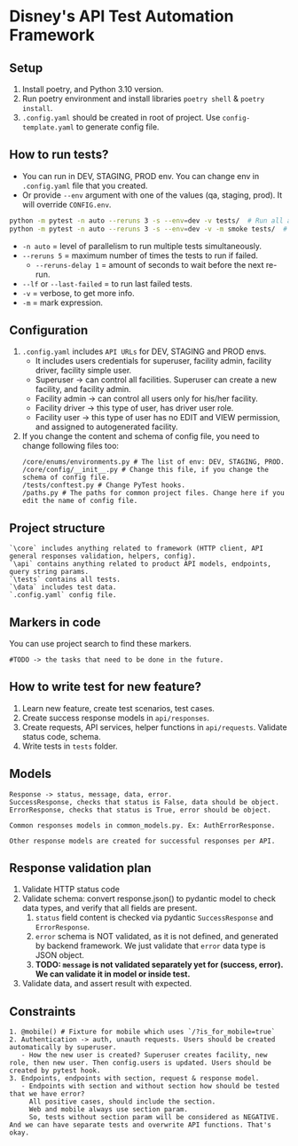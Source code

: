# Disney's API Test Automation Framework

## Setup
1. Install poetry, and Python 3.10 version.
2. Run poetry environment and install libraries `poetry shell` & `poetry install`.
3. `.config.yaml` should be created in root of project. Use `config-template.yaml` to generate config file.

## How to run tests?
- You can run in DEV, STAGING, PROD env. You can change env in `.config.yaml` file that you created.
- Or provide `--env` argument with one of the values (qa, staging, prod). It will override `CONFIG.env`.
```bash
python -m pytest -n auto --reruns 3 -s --env=dev -v tests/  # Run all available tests.
python -m pytest -n auto --reruns 3 -s --env=dev -v -m smoke tests/  # Run all smoke tests. Tests with smoke marker.
```
- `-n auto` = level of parallelism to run multiple tests simultaneously.
- `--reruns 5` = maximum number of times the tests to run if failed.
  - `--reruns-delay 1` = amount of seconds to wait before the next re-run.
- `--lf` or `--last-failed` = to run last failed tests.
- `-v` = verbose, to get more info.
- `-m` = mark expression.

## Configuration 
1. `.config.yaml` includes `API URLs` for DEV, STAGING and PROD envs. 
   - It includes users credentials for superuser, facility admin, facility driver, facility simple user.
   - Superuser -> can control all facilities. Superuser can create a new facility, and facility admin.
   - Facility admin -> can control all users only for his/her facility. 
   - Facility driver -> this type of user, has driver user role.
   - Facility user -> this type of user has no EDIT and VIEW permission, and assigned to autogenerated facility.
2. If you change the content and schema of config file, you need to change following files too:
   ```text
   /core/enums/environments.py # The list of env: DEV, STAGING, PROD.
   /core/config/__init__.py # Change this file, if you change the schema of config file.
   /tests/conftest.py # Change PyTest hooks.
   /paths.py # The paths for common project files. Change here if you edit the name of config file.
   ```

## Project structure
```text
`\core` includes anything related to framework (HTTP client, API general responses validation, helpers, config).
`\api` contains anything related to product API models, endpoints, query string params.
`\tests` contains all tests.
`\data` includes test data.
`.config.yaml` config file.
```

## Markers in code
You can use project search to find these markers.
```text
#TODO -> the tasks that need to be done in the future.
```

## How to write test for new feature?
1. Learn new feature, create test scenarios, test cases.
2. Create success response models in `api/responses`.
3. Create requests, API services, helper functions in `api/requests`. Validate status code, schema. 
4. Write tests in `tests` folder.

## Models
```text
Response -> status, message, data, error.
SuccessResponse, checks that status is False, data should be object.
ErrorResponse, checks that status is True, error should be object.

Common responses models in common_models.py. Ex: AuthErrorResponse.
    
Other response models are created for successful responses per API.
```

## Response validation plan
1. Validate HTTP status code
2. Validate schema: convert response.json() to pydantic model to check data types, and verify that all fields are present. 
   1. `status` field content is checked via pydantic `SuccessResponse` and `ErrorResponse`.
   2. `error` schema is NOT validated, as it is not defined, and generated by backend framework. We just validate that `error` data type is JSON object.
   3. **TODO: `message` is not validated separately yet for (success, error). We can validate it in model or inside test.**
3. Validate data, and assert result with expected.

## Constraints
```text
1. @mobile() # Fixture for mobile which uses `/?is_for_mobile=true`
2. Authentication -> auth, unauth requests. Users should be created automatically by superuser. 
   - How the new user is created? Superuser creates facility, new role, then new user. Then config.users is updated. Users should be created by pytest hook.
3. Endpoints, endpoints with section, request & response model.
   - Endpoints with section and without section how should be tested that we have error?
     All positive cases, should include the section.
     Web and mobile always use section param.
     So, tests without section param will be considered as NEGATIVE. And we can have separate tests and overwrite API functions. That's okay.
```
